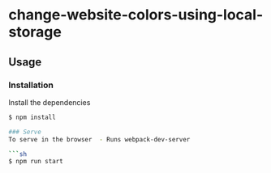 # change-website-colors-using-local-storage

## Usage

### Installation

Install the dependencies

```sh
$ npm install

### Serve
To serve in the browser  - Runs webpack-dev-server

```sh
$ npm run start
```
